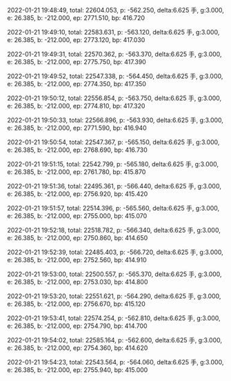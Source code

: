 2022-01-21 19:48:49, total: 22604.053, p: -562.250, delta:6.625 手, g:3.000, e: 26.385, b: -212.000, ep: 2771.510, bp: 416.720

2022-01-21 19:49:10, total: 22583.631, p: -563.120, delta:6.625 手, g:3.000, e: 26.385, b: -212.000, ep: 2773.120, bp: 417.030

2022-01-21 19:49:31, total: 22570.362, p: -563.370, delta:6.625 手, g:3.000, e: 26.385, b: -212.000, ep: 2775.750, bp: 417.390

2022-01-21 19:49:52, total: 22547.338, p: -564.450, delta:6.625 手, g:3.000, e: 26.385, b: -212.000, ep: 2774.350, bp: 417.350

2022-01-21 19:50:12, total: 22556.854, p: -563.750, delta:6.625 手, g:3.000, e: 26.385, b: -212.000, ep: 2774.810, bp: 417.320

2022-01-21 19:50:33, total: 22566.896, p: -563.930, delta:6.625 手, g:3.000, e: 26.385, b: -212.000, ep: 2771.590, bp: 416.940

2022-01-21 19:50:54, total: 22547.367, p: -565.150, delta:6.625 手, g:3.000, e: 26.385, b: -212.000, ep: 2768.690, bp: 416.730

2022-01-21 19:51:15, total: 22542.799, p: -565.180, delta:6.625 手, g:3.000, e: 26.385, b: -212.000, ep: 2761.780, bp: 415.870

2022-01-21 19:51:36, total: 22495.361, p: -566.440, delta:6.625 手, g:3.000, e: 26.385, b: -212.000, ep: 2756.920, bp: 415.420

2022-01-21 19:51:57, total: 22514.396, p: -565.560, delta:6.625 手, g:3.000, e: 26.385, b: -212.000, ep: 2755.000, bp: 415.070

2022-01-21 19:52:18, total: 22518.782, p: -566.340, delta:6.625 手, g:3.000, e: 26.385, b: -212.000, ep: 2750.860, bp: 414.650

2022-01-21 19:52:39, total: 22485.403, p: -566.720, delta:6.625 手, g:3.000, e: 26.385, b: -212.000, ep: 2752.560, bp: 414.910

2022-01-21 19:53:00, total: 22500.557, p: -565.370, delta:6.625 手, g:3.000, e: 26.385, b: -212.000, ep: 2753.030, bp: 414.800

2022-01-21 19:53:20, total: 22551.621, p: -564.290, delta:6.625 手, g:3.000, e: 26.385, b: -212.000, ep: 2756.670, bp: 415.120

2022-01-21 19:53:41, total: 22574.254, p: -562.810, delta:6.625 手, g:3.000, e: 26.385, b: -212.000, ep: 2754.790, bp: 414.700

2022-01-21 19:54:02, total: 22585.164, p: -562.600, delta:6.625 手, g:3.000, e: 26.385, b: -212.000, ep: 2754.360, bp: 414.620

2022-01-21 19:54:23, total: 22543.564, p: -564.060, delta:6.625 手, g:3.000, e: 26.385, b: -212.000, ep: 2755.940, bp: 415.000